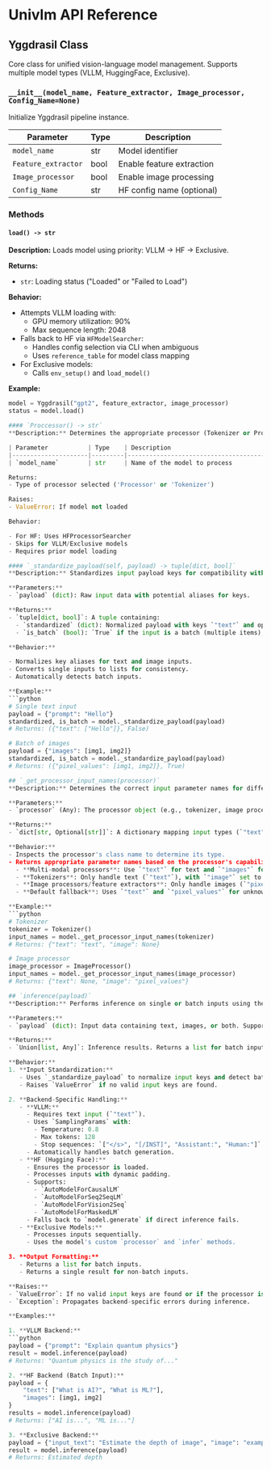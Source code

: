 # Univlm API Reference

## Yggdrasil Class

Core class for unified vision-language model management. Supports multiple model types (VLLM, HuggingFace, Exclusive).

### `__init__(model_name, Feature_extractor, Image_processor, Config_Name=None)`

Initialize Yggdrasil pipeline instance.

| Parameter           | Type    | Description                              |
|---------------------|---------|------------------------------------------|
| `model_name`        | str     | Model identifier                         |
| `Feature_extractor` | bool    | Enable feature extraction                |
| `Image_processor`   | bool    | Enable image processing                  |
| `Config_Name`       | str     | HF config name (optional)                | 

### Methods

#### `load() -> str`
**Description:** Loads model using priority: VLLM → HF → Exclusive.

**Returns:**

- `str`: Loading status ("Loaded" or "Failed to Load")

**Behavior:**

- Attempts VLLM loading with:
   - GPU memory utilization: 90%
   - Max sequence length: 2048
- Falls back to HF via `HFModelSearcher`:
   - Handles config selection via CLI when ambiguous
   - Uses `reference_table` for model class mapping
- For Exclusive models:
   - Calls `env_setup()` and `load_model()`
  
**Example:**

```python
model = Yggdrasil("gpt2", feature_extractor, image_processor)
status = model.load()

#### `Proccessor() -> str`
**Description:** Determines the appropriate processor (Tokenizer or Processor) for the model

| Parameter           | Type    | Description                              |
|---------------------|---------|------------------------------------------|
| `model_name`        | str     | Name of the model to process             |

Returns:
- Type of processor selected ('Processor' or 'Tokenizer')

Raises:
- ValueError: If model not loaded

Behavior:

- For HF: Uses HFProcessorSearcher
- Skips for VLLM/Exclusive models
- Requires prior model loading

#### `_standardize_payload(self, payload) -> tuple[dict, bool]`
**Description:** Standardizes input payload keys for compatibility with both VLLM and HF backends. Handles both single inputs and batches.

**Parameters:**
- `payload` (dict): Raw input data with potential aliases for keys.

**Returns:**
- `tuple[dict, bool]`: A tuple containing:
  - `standardized` (dict): Normalized payload with keys `"text"` and optionally `"pixel_values"`. Values are always lists.
  - `is_batch` (bool): `True` if the input is a batch (multiple items), `False` for single inputs.

**Behavior:**

- Normalizes key aliases for text and image inputs.
- Converts single inputs to lists for consistency.
- Automatically detects batch inputs.

**Example:**
```python
# Single text input
payload = {"prompt": "Hello"}
standardized, is_batch = model._standardize_payload(payload)
# Returns: ({"text": ["Hello"]}, False)

# Batch of images
payload = {"images": [img1, img2]}
standardized, is_batch = model._standardize_payload(payload)
# Returns: ({"pixel_values": [img1, img2]}, True)

## `_get_processor_input_names(processor)`
**Description:** Determines the correct input parameter names for different processor types.

**Parameters:**
- `processor` (Any): The processor object (e.g., tokenizer, image processor).

**Returns:**
- `dict[str, Optional[str]]`: A dictionary mapping input types (`"text"` and `"image"`) to their corresponding parameter names. If a processor does not support a specific input type, the value will be `None`.

**Behavior:**
- Inspects the processor's class name to determine its type.
- Returns appropriate parameter names based on the processor's capabilities:
  - **Multi-modal processors**: Use `"text"` for text and `"images"` for images.
  - **Tokenizers**: Only handle text (`"text"`), with `"image"` set to `None`.
  - **Image processors/feature extractors**: Only handle images (`"pixel_values"`), with `"text"` set to `None`.
  - **Default fallback**: Uses `"text"` and `"pixel_values"` for unknown processor types.

**Example:**
```python
# Tokenizer
tokenizer = Tokenizer()
input_names = model._get_processor_input_names(tokenizer)
# Returns: {"text": "text", "image": None}

# Image processor
image_processor = ImageProcessor()
input_names = model._get_processor_input_names(image_processor)
# Returns: {"text": None, "image": "pixel_values"}

## `inference(payload)`
**Description:** Performs inference on single or batch inputs using the loaded model.

**Parameters:**
- `payload` (dict): Input data containing text, images, or both. Supports batch inputs.

**Returns:**
- `Union[list, Any]`: Inference results. Returns a list for batch inputs or a single result for non-batch inputs.

**Behavior:**
1. **Input Standardization:**
   - Uses `_standardize_payload` to normalize input keys and detect batch mode.
   - Raises `ValueError` if no valid input keys are found.

2. **Backend-Specific Handling:**
   - **VLLM:**
     - Requires text input (`"text"`).
     - Uses `SamplingParams` with:
       - Temperature: 0.8
       - Max tokens: 128
       - Stop sequences: `["</s>", "[/INST]", "Assistant:", "Human:"]`
     - Automatically handles batch generation.
   - **HF (Hugging Face):**
     - Ensures the processor is loaded.
     - Processes inputs with dynamic padding.
     - Supports:
       - `AutoModelForCausalLM`
       - `AutoModelForSeq2SeqLM`
       - `AutoModelForVision2Seq`
       - `AutoModelForMaskedLM`
     - Falls back to `model.generate` if direct inference fails.
   - **Exclusive Models:**
     - Processes inputs sequentially.
     - Uses the model's custom `processor` and `infer` methods.

3. **Output Formatting:**
   - Returns a list for batch inputs.
   - Returns a single result for non-batch inputs.

**Raises:**
- `ValueError`: If no valid input keys are found or if the processor is not loaded (for HF).
- `Exception`: Propagates backend-specific errors during inference.

**Examples:**

1. **VLLM Backend:**
```python
payload = {"prompt": "Explain quantum physics"}
result = model.inference(payload)
# Returns: "Quantum physics is the study of..."

2. **HF Backend (Batch Input):**
payload = {
    "text": ["What is AI?", "What is ML?"],
    "images": [img1, img2]
}
results = model.inference(payload)
# Returns: ["AI is...", "ML is..."]

3. **Exclusive Backend:**
payload = {"input_text": "Estimate the depth of image", "image": "example.jpg"}
result = model.inference(payload)
# Returns: Estimated depth
